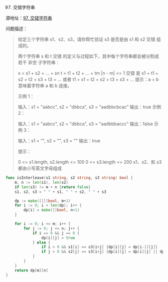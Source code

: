 97. 交错字符串

源地址：[97. 交错字符串](https://leetcode-cn.com/problems/interleaving-string/)

问题描述：

>给定三个字符串 s1、s2、s3，请你帮忙验证 s3 是否是由 s1 和 s2 交错 组成的。
>
>两个字符串 s 和 t 交错 的定义与过程如下，其中每个字符串都会被分割成若干 非空 子字符串：
>
>s = s1 + s2 + ... + sn
>t = t1 + t2 + ... + tm
>|n - m| <= 1
>交错 是 s1 + t1 + s2 + t2 + s3 + t3 + ... 或者 t1 + s1 + t2 + s2 + t3 + s3 + ...
>提示：a + b 意味着字符串 a 和 b 连接。
>
> 
>
>示例 1：
>
>
>输入：s1 = "aabcc", s2 = "dbbca", s3 = "aadbbcbcac"
>输出：true
>示例 2：
>
>输入：s1 = "aabcc", s2 = "dbbca", s3 = "aadbbbaccc"
>输出：false
>示例 3：
>
>输入：s1 = "", s2 = "", s3 = ""
>输出：true
>
>
>提示：
>
>0 <= s1.length, s2.length <= 100
>0 <= s3.length <= 200
>s1、s2、和 s3 都由小写英文字母组成

``` go
func isInterleave(s1 string, s2 string, s3 string) bool {
    m, n := len(s1), len(s2)
    if len(s3) != m + n {return false}
    s1, s2, s3 = " " + s1, " " + s2, " " + s3

    dp := make([][]bool, m+1)
    for i := 0; i < len(dp); i++ {
        dp[i] = make([]bool, n+1)
    }

    for i := 0; i <= m; i++ {
        for j := 0; j <= n; j++ {
            if i == 0 && j == 0 {
                dp[i][j] = true
            } else {
                if i > 0 && s1[i] == s3[i+j] {dp[i][j] = dp[i-1][j]}
                if j > 0 && s2[j] == s3[i+j] {dp[i][j] = dp[i][j] || dp[i][j-1]}
            }
        }
    }
    return dp[m][n]
}
```



